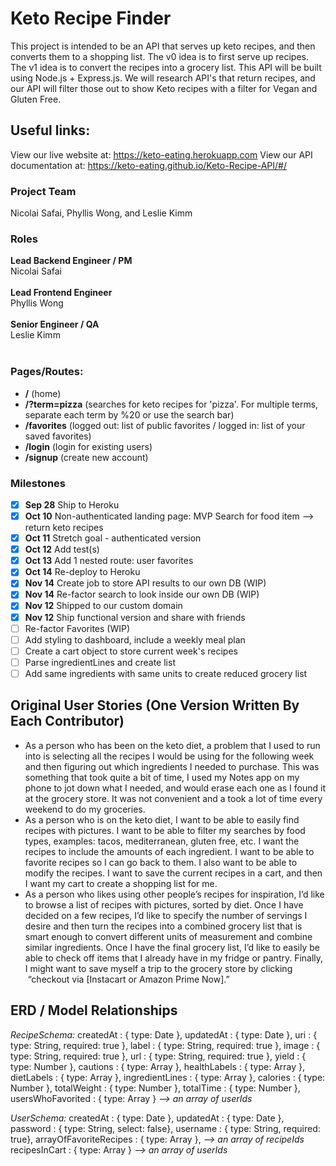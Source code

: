 # Keto Recipe Finder

This project is intended to be an API that serves up keto recipes, and then converts them to a shopping list.
The v0 idea is to first serve up recipes. The v1 idea is to convert the recipes into a grocery list. This API will be built
using Node.js + Express.js. We will research API's that return recipes, and our API
will filter those out to show Keto recipes with a filter for Vegan and Gluten Free.

## Useful links:
View our live website at: https://keto-eating.herokuapp.com
View our API documentation at: https://keto-eating.github.io/Keto-Recipe-API/#/

### Project Team

Nicolai Safai, Phyllis Wong, and Leslie Kimm

### Roles

**Lead Backend Engineer / PM**<br>
Nicolai Safai<br><br>
**Lead Frontend Engineer**<br>
Phyllis Wong<br><br>
**Senior Engineer / QA**<br>
Leslie Kimm<br><br>

### Pages/Routes:
- **/** (home)<br>
- **/?term=pizza** (searches for keto recipes for 'pizza'. For multiple terms, separate each term by %20 or use the search bar)<br>
- **/favorites** (logged out: list of public favorites / logged in: list of your saved favorites)<br>
- **/login** (login for existing users)<br>
- **/signup** (create new account)<br>

### Milestones

-   [x] **Sep 28** Ship to Heroku
-   [x] **Oct 10** Non-authenticated landing page: MVP Search for food item --> return keto recipes
-   [x] **Oct 11** Stretch goal - authenticated version
-   [x] **Oct 12** Add test(s)
-   [x] **Oct 13** Add 1 nested route: user favorites
-   [x] **Oct 14** Re-deploy to Heroku
-   [x] **Nov 14** Create job to store API results to our own DB (WIP)
-   [x] **Nov 14** Re-factor search to look inside our own DB (WIP)
-   [x] **Nov 12** Shipped to our custom domain
-   [x] **Nov 12** Ship functional version and share with friends
-   [ ] Re-factor Favorites (WIP)
-   [ ] Add styling to dashboard, include a weekly meal plan
-   [ ] Create a cart object to store current week's recipes
-   [ ] Parse ingredientLines and create list
-   [ ] Add same ingredients with same units to create reduced grocery list

## Original User Stories (One Version Written By Each Contributor)
- As a person who has been on the keto diet, a problem that I used to run into is selecting all the recipes I would be using for the following week and then figuring out which ingredients I needed to purchase. This was something that took quite a bit of time, I used my Notes app on my phone to jot down what I needed, and would erase each one as I found it at the grocery store. It was not convenient and a took a lot of time every weekend to do my groceries.
- As a person who is on the keto diet, I want to be able to easily find recipes with pictures. I want to be able to filter my searches by food types, examples: tacos, mediterranean, gluten free, etc. I want the recipes to include the amounts of each ingredient. I want to be able to favorite recipes so I can go back to them. I also want to be able to modify the recipes. I want to save the current recipes in a cart, and then I want my cart to create a shopping list for me.
- As a person who likes using other people’s recipes for inspiration, I’d like to browse a list of recipes with pictures, sorted by diet. Once I have decided on a few recipes, I’d like to specify the number of servings I desire and then turn the recipes into a combined grocery list that is smart enough to convert different units of measurement and combine similar ingredients. Once I have the final grocery list, I’d like to easily be able to check off items that I already have in my fridge or pantry. Finally, I might want to save myself a trip to the grocery store by clicking  “checkout via [Instacart or Amazon Prime Now].”

## ERD / Model Relationships

*RecipeSchema:*
  createdAt         : { type: Date },
  updatedAt         : { type: Date },
  uri               : { type: String, required: true },
  label             : { type: String, required: true },
  image             : { type: String, required: true },
  url               : { type: String, required: true },
  yield             : { type: Number },
  cautions          : { type: Array },
  healthLabels      : { type: Array },
  dietLabels        : { type: Array },
  ingredientLines   : { type: Array },
  calories          : { type: Number },
  totalWeight       : { type: Number },
  totalTime         : { type: Number },
  usersWhoFavorited : { type: Array } *--> an array of userIds*

*UserSchema:*
  createdAt              :  {  type: Date  },
  updatedAt              :  {  type: Date  },
  password               :  {  type: String, select: false},
  username               :  {  type: String, required: true},
  arrayOfFavoriteRecipes :  {  type: Array }, *--> an array of recipeIds*
  recipesInCart          :  {  type: Array } *--> an array of userIds*